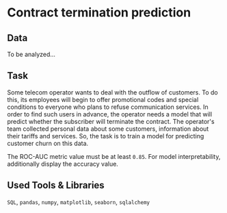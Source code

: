 # Contract termination prediction

## Data

To be analyzed...

## Task

Some telecom operator wants to deal with the outflow of customers. To do this, its employees will begin to offer promotional codes and special conditions to everyone who plans to refuse communication services. In order to find such users in advance, the operator needs a model that will predict whether the subscriber will terminate the contract. The operator's team collected personal data about some customers, information about their tariffs and services. So, the task is to train a model for predicting customer churn on this data.

The ROC-AUC metric value must be at least `0.85`. For model interpretability, additionally display the accuracy value.

## Used Tools & Libraries
`SQL`, `pandas`, `numpy`, `matplotlib`, `seaborn`, `sqlalchemy`
